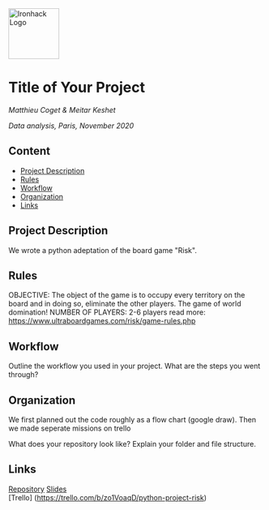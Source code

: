 <img src="https://bit.ly/2VnXWr2" alt="Ironhack Logo" width="100"/>

# Title of Your Project
*Matthieu Coget & Meitar Keshet*

*Data analysis, Paris, November 2020*

## Content
- [Project Description](#project-description)
- [Rules](#rules)
- [Workflow](#workflow)
- [Organization](#organization)
- [Links](#links)

## Project Description
We wrote a python adeptation of the board game "Risk". 

## Rules
OBJECTIVE:  The object of the game is to occupy every territory on the board and in doing so, eliminate the other players. The game of world domination!
NUMBER OF PLAYERS: 2-6 players
read more: https://www.ultraboardgames.com/risk/game-rules.php

## Workflow
Outline the workflow you used in your project. What are the steps you went through?

## Organization
We first planned out the code roughly as a flow chart (google draw). Then we made  seperate missions on trello

What does your repository look like? Explain your folder and file structure.

## Links

[Repository](https://github.com/meitarkeshet/data-ft-par-labs.git)
[Slides](https://docs.google.com/presentation/d/1auTK6s23Et1NBtyk9NZnr07vQm8zUIONXWLPboGMMqs/edit#slide=id.gab419b1a1e_1_54)  
[Trello] (https://trello.com/b/zo1VoaqD/python-project-risk)

